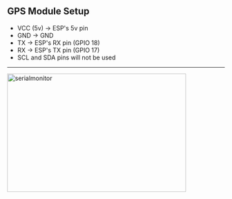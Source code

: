 ## GPS Module Setup
- VCC (5v) -> ESP's 5v pin
- GND -> GND
- TX -> ESP's RX pin (GPIO 18)
- RX -> ESP's TX pin (GPIO 17)
- SCL and SDA pins will not be used

---


<img width="414" height="274" alt="serialmonitor" src="https://github.com/user-attachments/assets/fa6603df-59ad-42e7-98cb-ed08257d7a23" />
